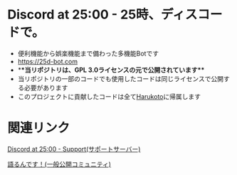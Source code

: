 # Discord at 25:00 - 25時、ディスコードで。

- 便利機能から娯楽機能まで備わった多機能Botです
- https://25d-bot.com
- \***\*当リポジトリは、GPL 3.0ライセンスの元で公開されています\*\***
- 当リポジトリの一部のコードでも使用したコードは同じライセンスで公開する必要があります
- このプロジェクトに貢献したコードは全て[Harukoto](https://github.com/Harukotokoto)に帰属します

# 関連リンク

[Discord at 25:00 - Support(サポートサーバー)](https://discord.gg/ASNkQ2ap7p)

[語るんです！(一般公開コミュニティ)](https://discord.gg/Hg72H58uuw)
